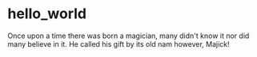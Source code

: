 # hello_world
Once upon a time there was born a magician, many didn't know it nor did many believe in it.
He called his gift by its old nam however, Majick!

